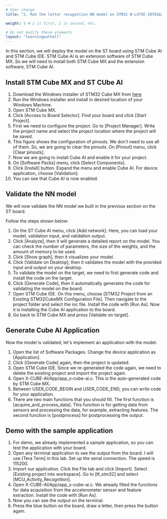 ```yaml
---
# User change
title: "2. Run the letter recognition NN model on STM32 B-L475E-IOT01A2 board"

weight: 3 # 1 is first, 2 is second, etc.

# Do not modify these elements
layout: "learningpathall"
---
```


In this section, we will deploy the model on the ST board using STM Cube AI and STM Cube IDE. STM Cube AI is an extension software of STM Cube MX. So we will need to install both STM Cube MX and the extension software, STM Cube AI.

## Install STM Cube MX and ST CUbe AI

1. Download the Windows installer of STM32 Cube MX from [here](https://www.st.com/en/development-tools/stm32cubemx.html)
2. Run the Windows installer and install in desired location of your Windows Machine.
3. Open STM Cube MX.
4. Click [Access to Board Selector]. Find your board and click [Start Project].
5. First we need to configure the project. Go to [Project Manager]. Write the project name and select the project location where the project will be saved.
6. This figure shows the configuration of pinouts. We don't need to use all of them. So, we are going to clear the pinouts. On [Pinout] menu, click [Clear pinouts].
7. Now we are going to install Cube AI and enable it for your project.
8. On [Software Packs] menu, click [Select Components].
9. Click [Install] button. Expand the menu and enable Cube AI. For device application, choose [Validation].
10. You can see that Cube AI is now enabled.

## Validate the NN model

We will now validate the NN model we built in the previous section on the ST board.

Follow the steps shown below:

1. On the ST Cube AI menu, click [Add network]. Here, you can load your model, validation input, and validation output.
2. Click [Analyze], then it will generate a detailed report on the model. You can check the number of parameters, the size of the weights, and the amount of memory to be used.
3. Click [Show graph], then it visualizes your model.
4. Click [Validate on Desktop], then it validates the model with the provided input and output on your desktop.
5. To validate the model on the target, we need to first generate code and install the code on the target.
6. Click [Generate Code], then it automatically generates the code for validating the model on the board.
7. Open STM Cube IDE. On this menu, choose [STM32 Project from an Existing STM32CubeMX Configuration File]. Then navigate to the project folder and select the ioc file. Install the code with [Run As]. Now it is installing the Cube AI application to the board.
8. Go back to STM Cube MX and press [Validate on target].

## Generate Cube AI Application

Now the model is validated, let's implement an application with the model.

1. Open the list of Software Packages. Change the device application as [Application].
2. Click [Generate Code] again, then the project is updated.
3. Open STM Cube IDE. Since we re-generated the code again, we need to delete the existing project and import the project again.
4. Open X-CUBE-AI/App/app_x-cube-ai.c. This is the auto-generated code by STM Cube MX.
5. Between USER_CODE_BEGIN and USER_CODE_END, you can write code for your application.
6. There are two main functions that you should fill. The first function is [acquire_and_process_data]. This function is for getting data from sensors and processing the data, for example, extracting features. The second function is [postprocess] for postprocessing the output.

## Demo with the sample application

1. For demo, we already implemented a sample application, so you can test the application with your board.
2. Open any terminal application to see the output from the board. I will use [Tera Term] in this lab. Set up the serial connection. The speed is 115200.
3. Import our application. Click the File tab and click [Import]. Select [Existing project into workspace]. Go to [tf_stm32] and select [MCU_Activity_Recognition].
4. Open X-CUBE-AI/App/app_x-cube-ai.c. We already filled the functions for data acquisition from the accelerometer sensor and feature extraction. Install the code with [Run As].
5. Now you can see the output on the terminal.
6. Press the blue button on the board, draw a letter, then press the button again.

